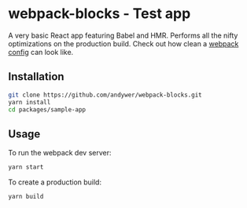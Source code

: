 # webpack-blocks - Test app

A very basic React app featuring Babel and HMR. Performs all the nifty optimizations on the
production build. Check out how clean a [webpack config](./webpack.config.babel.js) can look like.

## Installation

```sh
git clone https://github.com/andywer/webpack-blocks.git
yarn install
cd packages/sample-app
```

## Usage

To run the webpack dev server:

```sh
yarn start
```

To create a production build:

```sh
yarn build
```
